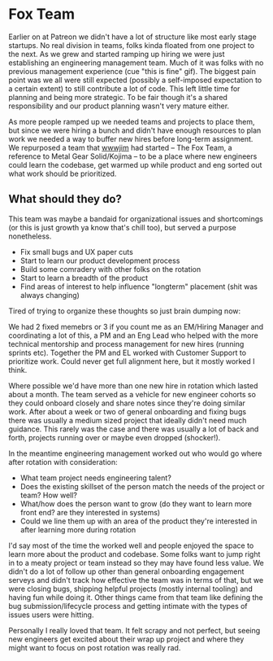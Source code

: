 # Fox Team

Earlier on at Patreon we didn't have a lot of structure like most early stage startups. No real division in teams, folks kinda floated from one project to the next. As we grew and started ramping up hiring we were just establishing an engineering management team. Much of it was folks with no previous management experience (cue "this is fine" gif). The biggest pain point was we all were still expected (possibly a self-imposed expectation to a certain extent) to still contribute a lot of code. This left little time for planning and being more strategic. To be fair though it's a shared responsibility and our product planning wasn't very mature either.

As more people ramped up we needed teams and projects to place them, but since we were hiring a bunch and didn't have enough resources to plan work we needed a way to buffer new hires before long-term assignment. We repurposed a team that [wwwjim](people/wwwjim.md) had started – The Fox Team, a reference to Metal Gear Solid/Kojima – to be a place where new engineers could learn the codebase, get warmed up while product and eng sorted out what work should be prioritized.

## What should they do?

This team was maybe a bandaid for organizational issues and shortcomings (or this is just growth ya know that's chill too), but served a purpose nonetheless.

- Fix small bugs and UX paper cuts
- Start to learn our product development process
- Build some comradery with other folks on the rotation
- Start to learn a breadth of the product
- Find areas of interest to help influence "longterm" placement (shit was always changing)

Tired of trying to organize these thoughts so just brain dumping now:

We had 2 fixed memebrs or 3 if you count me as an EM/Hiring Manager and coordinating a lot of this, a PM and an Eng Lead who helped with the more technical mentorship and process management for new hires (running sprints etc). Together the PM and EL worked with Customer Support to prioritize work. Could never get full alignment here, but it mostly worked I think.

Where possible we'd have more than one new hire in rotation which lasted about a month. The team served as a vehicle for new engineer cohorts so they could onboard closely and share notes since they're doing similar work. After about a week or two of general onboarding and fixing bugs there was usually a medium sized project that ideally didn't need much guidance. This rarely was the case and there was usually a lot of back and forth, projects running over or maybe even dropped (shocker!).

In the meantime engineering management worked out who would go where after rotation with consideration:

- What team project needs engineering talent?
- Does the existing skillset of the person match the needs of the project or team? How well?
- What/how does the person want to grow (do they want to learn more front end? are they interested in systems)
- Could we line them up with an area of the product they're interested in after learning more during rotation

I'd say most of the time the worked well and people enjoyed the space to learn more about the product and codebase. Some folks want to jump right in to a meaty project or team instead so they may have found less value. We didn't do a lot of follow up other than general onboarding engagement serveys and didn't track how effective the team was in terms of that, but we were closing bugs, shipping helpful projects (mostly internal tooling) and having fun while doing it. Other things came from that team like defining the bug submission/lifecycle process and getting intimate with the types of issues users were hitting.

Personally I really loved that team. It felt scrapy and not perfect, but seeing new engineers get excited about their wrap up project and where they might want to focus on post rotation was really rad.
